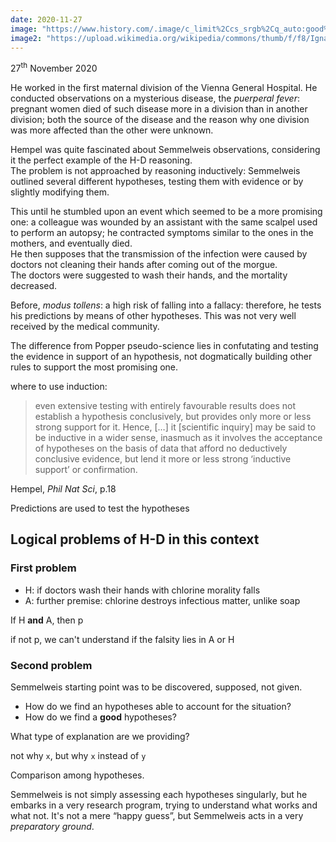 ```yaml
---
date: 2020-11-27
image: "https://www.history.com/.image/c_limit%2Ccs_srgb%2Cq_auto:good%2Cw_1400/MTcwOTQ4NjYyNzgyODYyNTAy/semmelweis-gettyimages-545638105.webp"
image2: "https://upload.wikimedia.org/wikipedia/commons/thumb/f/f8/Ignaz_Semmelweis_1860.jpg/640px-Ignaz_Semmelweis_1860.jpg"
---
```

<p class="date">27<sup>th</sup> November 2020</p>

He worked in the first maternal division of the Vienna General Hospital. He conducted observations on a mysterious disease, the *puerperal fever*:\
pregnant women died of such disease more in a division than in another division; both the source of the disease and the reason why one division was more affected than the other were unknown.

Hempel was quite fascinated about Semmelweis observations, considering it the perfect example of the H-D reasoning.\
The problem is not approached by reasoning inductively: Semmelweis outlined several different hypotheses, testing them with evidence or by slightly modifying them.

This until he stumbled upon an event which seemed to be a more promising one: a colleague was wounded by an assistant with the same scalpel used to perform an autopsy; he contracted symptoms similar to the ones in the mothers, and eventually died.\
He then supposes that the transmission of the infection were caused by doctors not cleaning their hands after coming out of the morgue.\
The doctors were suggested to wash their hands, and the mortality decreased.

Before, *modus tollens*: a high risk of falling into a fallacy: therefore, he tests his predictions by means of other hypotheses. This was not very well received by the medical community.

The difference from Popper pseudo-science lies in confutating and testing the evidence in support of an hypothesis, not dogmatically building other rules to support the most promising one.

where to use induction:

> even extensive testing with entirely favourable results does not establish a hypothesis conclusively, but provides only more or less strong support for it. Hence, \[…\] it \[scientific inquiry\] may be said to be inductive in a wider sense, inasmuch as it involves the acceptance of hypotheses on the basis of data that afford no deductively conclusive evidence, but lend it more or less strong ‘inductive support’ or confirmation.

<p class="cite">Hempel, <cite>Phil Nat Sci</cite>, p.18</p>

Predictions are used to test the hypotheses

## Logical problems of H-D in this context

### First problem

- H: if doctors wash their hands with chlorine morality falls 
- A: further premise: chlorine destroys infectious matter, unlike soap

If H **and** A, then p

if not p, we can't understand if the falsity lies in A or H

### Second problem

Semmelweis starting point was to be discovered, supposed, not given.

- How do we find an hypotheses able to account for the situation?
- How do we find a **good** hypotheses?

What type of explanation are we providing?

not why `x`, but why `x` instead of `y`

Comparison among hypotheses.

Semmelweis is not simply assessing each hypotheses singularly, but he embarks in a very research program, trying to understand what works and what not. It's not a mere “happy guess”, but Semmelweis acts in a very *preparatory ground*.